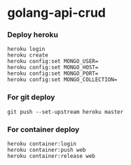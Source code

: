 # golang-api-crud


### Deploy heroku
    heroku login
    heroku create
    heroku config:set MONGO_USER=
    heroku config:set MONGO_HOST=
    heroku config:set MONGO_PORT=
    heroku config:set MONGO_COLLECTION=

### For git deploy
    git push --set-upstream heroku master

### For container deploy
    heroku container:login 
    heroku container:push web
    heroku container:release web